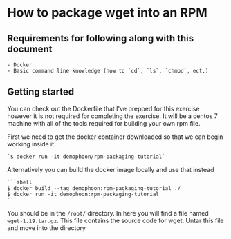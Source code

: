 How to package wget into an RPM
===============================

Requirements for following along with this document
---------------------------------------------------
    - Docker
    - Basic command line knowledge (how to `cd`, `ls`, `chmod`, ect.)

Getting started
---------------

You can check out the Dockerfile that I've prepped for this exercise however it
is not required for completing the exercise. It will be a centos 7 machine with
all of the tools required for building your own rpm file.

First we need to get the docker container downloaded so that we can begin
working inside it.

    `$ docker run -it demophoon/rpm-packaging-tutorial`

Alternatively you can build the docker image locally and use that instead

    ```shell
    $ docker build --tag demophoon:rpm-packaging-tutorial ./
    $ docker run -it demophoon:rpm-packaging-tutorial
    ```

You should be in the `/root/` directory. In here you will find a file named
`wget-1.19.tar.gz`. This file contains the source code for wget. Untar this file
and move into the directory
